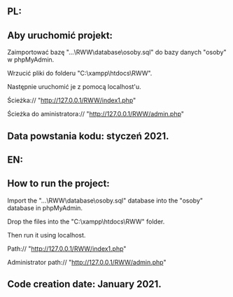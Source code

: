 PL:
-
Aby uruchomić projekt:
-
Zaimportować bazę "...\RWW\database\osoby.sql" do bazy danych "osoby" w phpMyAdmin.

Wrzucić pliki do folderu "C:\xampp\htdocs\RWW".

Następnie uruchomić je z pomocą localhost'u.

Ścieżka:// "http://127.0.0.1/RWW/index1.php"

Ścieżka do aministratora:// "http://127.0.0.1/RWW/admin.php"

Data powstania kodu: styczeń 2021.
-

EN:
-
How to run the project:
-
Import the "...\RWW\database\osoby.sql" database into the "osoby" database in phpMyAdmin.

Drop the files into the "C:\xampp\htdocs\RWW" folder.

Then run it using localhost.

Path:// "http://127.0.0.1/RWW/index1.php"

Administrator path:// "http://127.0.0.1/RWW/admin.php"

Code creation date: January 2021.
-

